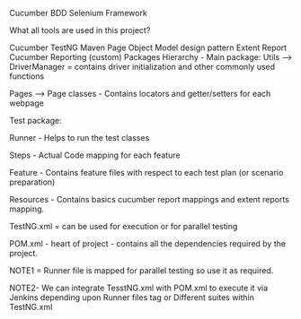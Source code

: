 Cucumber BDD Selenium Framework

What all tools are used in this project?

Cucumber
TestNG
Maven
Page Object Model design pattern
Extent Report
Cucumber Reporting (custom)
Packages Hierarchy - Main package: Utils --> DriverManager = contains driver initialization and other commonly used functions

Pages --> Page classes - Contains locators and getter/setters for each webpage

Test package:

Runner - Helps to run the test classes

Steps - Actual Code mapping for each feature

Feature - Contains feature files with respect to each test plan (or scenario preparation)

Resources - Contains basics cucumber report mappings and extent reports mapping.

TestNG.xml = can be used for execution or for parallel testing

POM.xml - heart of project - contains all the dependencies required by the project.

NOTE1 = Runner file is mapped for parallel testing so use it as required.

NOTE2- We can integrate TesstNG.xml with POM.xml to execute it via Jenkins depending upon Runner files tag or Different suites within TestNG.xml
